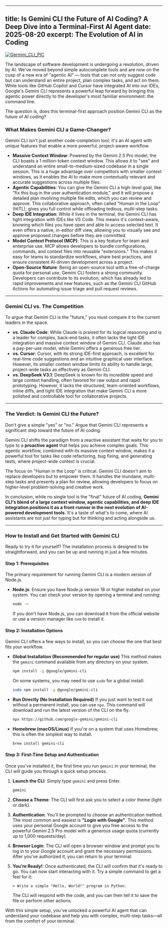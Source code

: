 


---
title: Is Gemini CLI the Future of AI Coding? A Deep Dive into a Terminal-First AI Agent
date: 2025-08-20
excerpt: The Evolution of AI in Coding
---
[![Germini_CLI_PIC](https://techcrunch.com/wp-content/uploads/2025/06/Gemini_CLI_Hero_Final.png)](https://github.com/google-gemini/gemini-cli)


The landscape of software development is undergoing a revolution, driven by AI. We've moved beyond simple autocomplete tools and are now on the cusp of a new era of "agentic AI" — tools that can not only suggest code but can understand an entire project, plan complex tasks, and act on them. While tools like GitHub Copilot and Cursor have integrated AI into our IDEs, Google's Gemini CLI represents a powerful leap forward by bringing this agentic power directly to the developer's most familiar environment: the command line.

The question is, does this terminal-first approach position Gemini CLI as the future of AI coding?
### What Makes Gemini CLI a Game-Changer?

Gemini CLI isn't just another code-completion tool; it's an AI agent with unique features that enable a more powerful, project-aware workflow.

  * **Massive Context Window**: Powered by the Gemini 2.5 Pro model, the CLI boasts a 1 million-token context window. This allows it to "see" and understand an entire small-to-medium-sized codebase in a single session. This is a huge advantage over competitors with smaller context windows, as it enables the AI to make more contextually relevant and accurate suggestions across multiple files.
  * **Agentic Capabilities**: You can give the Gemini CLI a high-level goal, like "fix this bug in the user authentication module," and it will propose a detailed plan involving multiple file edits, which you can review and approve. This collaborative approach, often called "Human in the Loop" (HiTL), gives you full control while offloading tedious, multi-step tasks.
  * **Deep IDE Integration**: While it lives in the terminal, the Gemini CLI has tight integration with IDEs like VS Code. This means it's context-aware, knowing which files you have open and able to access selected text. It even offers a native, in-editor diff view, allowing you to visually see and approve proposed changes before they are committed.
  * **Model Context Protocol (MCP)**: This is a key feature for team and enterprise use. MCP allows developers to bundle configurations, commands, and context files into reusable "extensions." This makes it easy for teams to standardize workflows, share best practices, and ensure consistent AI-driven development across a project.
  * **Open-Source Nature**: Being an open-source tool with a free-of-charge quota for personal use, Gemini CLI fosters a strong community. Developers can contribute to its evolution, which has already led to rapid improvements and new features, such as the Gemini CLI GitHub Actions for automating issue triage and pull request reviews.

-----

### Gemini CLI vs. The Competition

To argue that Gemini CLI is the "future," you must compare it to the current leaders in the space.

  * **vs. Claude Code**: While Claude is praised for its logical reasoning and is a leader for complex, back-end tasks, it often lacks the tight IDE integration and massive context window of Gemini CLI. Claude also has a pay-per-use model, while Gemini offers a generous free tier.
  * **vs. Cursor**: Cursor, with its strong IDE-first approach, is excellent for real-time code suggestions and an intuitive graphical user interface. However, its smaller context window limits its ability to handle large, project-wide tasks as effectively as Gemini CLI.
  * **vs. DeepSeek V3.1**: DeepSeek is known for its incredible speed and large context handling, often favored for raw output and rapid prototyping. However, it lacks the structured, team-oriented workflows, inline diffs, and tight IDE integration that make Gemini CLI a more polished and controllable tool for collaborative projects.

-----

### The Verdict: Is Gemini CLI the Future?

Don't give a simple "yes" or "no." Argue that Gemini CLI represents a significant step toward the future of AI coding.

Gemini CLI shifts the paradigm from a reactive assistant that waits for you to type to a **proactive agent** that helps you achieve complex goals. This agentic workflow, combined with its massive context window, makes it a powerful tool for tasks like code refactoring, bug fixing, and generating tests, where project-wide context is crucial.

The focus on "Human in the Loop" is critical. Gemini CLI doesn't aim to replace developers but to empower them. It handles the mundane, multi-step tasks and presents a plan for review, allowing developers to focus on higher-level problem-solving and creative work.

In conclusion, while no single tool is the "final" future of AI coding, **Gemini CLI's blend of a large context window, agentic capabilities, and deep IDE integration positions it as a front-runner in the next evolution of AI-powered development tools.** It's a taste of what's to come, where AI assistants are not just for typing but for thinking and acting alongside us.

-----

### How to Install and Get Started with Gemini CLI

Ready to try it for yourself? The installation process is designed to be straightforward, and you can be up and running in just a few minutes.

#### Step 1: Prerequisites

The primary requirement for running Gemini CLI is a modern version of Node.js.

  * **Node.js**: Ensure you have Node.js version 18 or higher installed on your system. You can check your version by opening a terminal and running:

    ```bash
    node -v
    ```

    If you don't have Node.js, you can download it from the official website or use a version manager like `nvm` to install it.

#### Step 2: Installation Options

Gemini CLI offers a few ways to install, so you can choose the one that best fits your workflow.

  * **Global Installation (Recommended for regular use)**
    This method makes the `gemini` command available from any directory on your system.

    ```bash
    npm install -g @google/gemini-cli
    ```

    On some systems, you may need to use `sudo` for a global install:

    ```bash
    sudo npm install -g @google/gemini-cli
    ```

  * **Run Directly (No Installation Required)**
    If you just want to test it out without a permanent install, you can use `npx`. This command will download and run the latest version of the CLI on the fly.

    ```bash
    npx https://github.com/google-gemini/gemini-cli
    ```

  * **Homebrew (macOS/Linux)**
    If you're on a system that uses Homebrew, this is often the simplest way to install.

    ```bash
    brew install gemini-cli
    ```

#### Step 3: First-Time Setup and Authentication

Once you've installed it, the first time you run `gemini` in your terminal, the CLI will guide you through a quick setup process.

1.  **Launch the CLI**: Simply type `gemini` and press Enter.

    ```bash
    gemini
    ```

2.  **Choose a Theme**: The CLI will first ask you to select a color theme (light or dark).

3.  **Authentication**: You'll be prompted to choose an authentication method. The most common and easiest is **"Login with Google"**. This method uses your personal Google account to give you free access to the powerful Gemini 2.5 Pro model with a generous usage quota (currently up to 1,000 requests/day).

4.  **Browser Login**: The CLI will open a browser window and prompt you to log in to your Google account and grant the necessary permissions. After you've authorized it, you can return to your terminal.

5.  **You're Ready\!**: Once authenticated, the CLI will confirm that it's ready to go. You can now start interacting with it. Try a simple command to get a feel for it:

    ```
    > Write a simple "Hello, World!" program in Python.
    ```

    The CLI will respond with the code, and you can then tell it to save the file or perform other actions.

With this simple setup, you've unlocked a powerful AI agent that can understand your codebase and help you with complex, multi-step tasks—all from the comfort of your terminal.